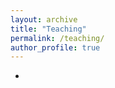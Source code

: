 ```yaml
---
layout: archive
title: "Teaching"
permalink: /teaching/
author_profile: true
---
```


- <!-- Data Mining -->
